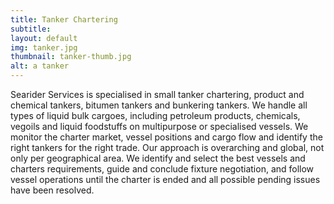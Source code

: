 ```yaml
---
title: Tanker Chartering
subtitle: 
layout: default
img: tanker.jpg
thumbnail: tanker-thumb.jpg
alt: a tanker
---
```

Searider Services is specialised in small tanker chartering, product and chemical tankers, bitumen tankers and bunkering tankers. 
We handle all types of liquid bulk cargoes, including  petroleum products, chemicals, vegoils and liquid foodstuffs on multipurpose or specialised vessels. 
We monitor the charter market, vessel positions and cargo flow and identify the right tankers for the right trade. 
Our approach is overarching and global, not only per geographical area. 
We identify and select the best vessels and charters requirements, guide and conclude fixture negotiation, and follow vessel operations until the charter is ended and all possible pending issues have been resolved.